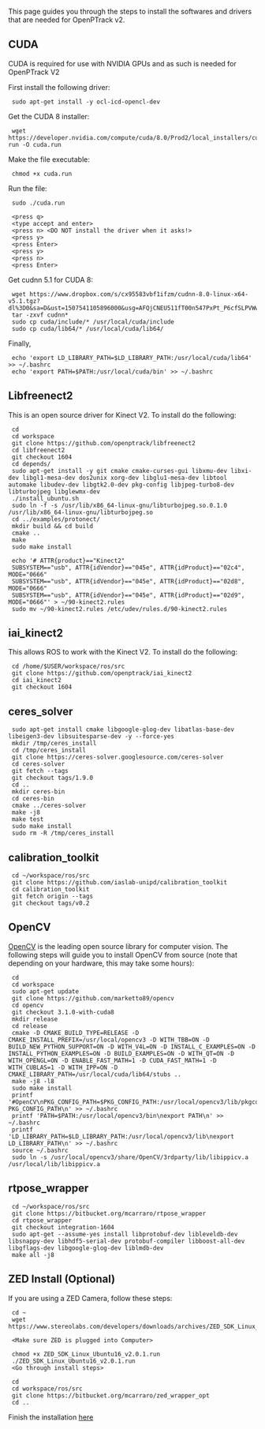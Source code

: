 This page guides you through the steps to install the softwares and drivers that are needed for OpenPTrack v2.

## CUDA 
CUDA is required for use with NVIDIA GPUs and as such is needed for OpenPTrack V2

First install the following driver:

     sudo apt-get install -y ocl-icd-opencl-dev

Get the CUDA 8 installer:

     wget https://developer.nvidia.com/compute/cuda/8.0/Prod2/local_installers/cuda_8.0.61_375.26_linux-run -O cuda.run

Make the file executable:

     chmod +x cuda.run

Run the file:

     sudo ./cuda.run

     <press q>
     <type accept and enter>
     <press n> <DO NOT install the driver when it asks!>
     <press y>
     <press Enter>
     <press y>
     <press n>
     <press Enter>

Get cudnn 5.1 for CUDA 8:
     
     wget https://www.dropbox.com/s/cx95583vbf1ifzm/cudnn-8.0-linux-x64-v5.1.tgz?dl%3D0&sa=D&ust=1507541105896000&usg=AFQjCNEU511fT00n547PxPt_P6cfSLPVWw
     tar -zxvf cudnn*
     sudo cp cuda/include/* /usr/local/cuda/include
     sudo cp cuda/lib64/* /usr/local/cuda/lib64/

Finally,

     echo 'export LD_LIBRARY_PATH=$LD_LIBRARY_PATH:/usr/local/cuda/lib64' >> ~/.bashrc
     echo 'export PATH=$PATH:/usr/local/cuda/bin' >> ~/.bashrc


## Libfreenect2 
This is an open source driver for Kinect V2. To install do the following: 

     cd
     cd workspace 
     git clone https://github.com/openptrack/libfreenect2
     cd libfreenect2
     git checkout 1604
     cd depends/
     sudo apt-get install -y git cmake cmake-curses-gui libxmu-dev libxi-dev libgl1-mesa-dev dos2unix xorg-dev libglu1-mesa-dev libtool automake libudev-dev libgtk2.0-dev pkg-config libjpeg-turbo8-dev libturbojpeg libglewmx-dev
     ./install_ubuntu.sh
     sudo ln -f -s /usr/lib/x86_64-linux-gnu/libturbojpeg.so.0.1.0 /usr/lib/x86_64-linux-gnu/libturbojpeg.so
     cd ../examples/protonect/
     mkdir build && cd build
     cmake ..
     make
     sudo make install

     echo '# ATTR{product}=="Kinect2"
     SUBSYSTEM=="usb", ATTR{idVendor}=="045e", ATTR{idProduct}=="02c4", MODE="0666"
     SUBSYSTEM=="usb", ATTR{idVendor}=="045e", ATTR{idProduct}=="02d8", MODE="0666"
     SUBSYSTEM=="usb", ATTR{idVendor}=="045e", ATTR{idProduct}=="02d9", MODE="0666"' > ~/90-kinect2.rules
     sudo mv ~/90-kinect2.rules /etc/udev/rules.d/90-kinect2.rules


## iai_kinect2
This allows ROS to work with the Kinect V2. To install do the following: 

     cd /home/$USER/workspace/ros/src
     git clone https://github.com/openptrack/iai_kinect2
     cd iai_kinect2
     git checkout 1604


## ceres_solver

     sudo apt-get install cmake libgoogle-glog-dev libatlas-base-dev libeigen3-dev libsuitesparse-dev -y --force-yes
     mkdir /tmp/ceres_install
     cd /tmp/ceres_install
     git clone https://ceres-solver.googlesource.com/ceres-solver 
     cd ceres-solver
     git fetch --tags
     git checkout tags/1.9.0
     cd ..
     mkdir ceres-bin
     cd ceres-bin
     cmake ../ceres-solver
     make -j8
     make test
     sudo make install
     sudo rm -R /tmp/ceres_install


## calibration_toolkit

     cd ~/workspace/ros/src
     git clone https://github.com/iaslab-unipd/calibration_toolkit
     cd calibration_toolkit
     git fetch origin --tags
     git checkout tags/v0.2


## OpenCV

[OpenCV](https://opencv.org/) is the leading open source library for computer vision. The following steps will guide you to install OpenCV from source (note that depending on your hardware, this may take some hours): 

     cd
     cd workspace
     sudo apt-get update
     git clone https://github.com/marketto89/opencv
     cd opencv
     git checkout 3.1.0-with-cuda8
     mkdir release
     cd release  
     cmake -D CMAKE_BUILD_TYPE=RELEASE -D CMAKE_INSTALL_PREFIX=/usr/local/opencv3 -D WITH_TBB=ON -D BUILD_NEW_PYTHON_SUPPORT=ON -D WITH_V4L=ON -D INSTALL_C_EXAMPLES=ON -D INSTALL_PYTHON_EXAMPLES=ON -D BUILD_EXAMPLES=ON -D WITH_QT=ON -D WITH_OPENGL=ON -D ENABLE_FAST_MATH=1 -D CUDA_FAST_MATH=1 -D WITH_CUBLAS=1 -D WITH_IPP=ON -D CMAKE_LIBRARY_PATH=/usr/local/cuda/lib64/stubs ..
     make -j8 -l8
     sudo make install
     printf '#OpenCV\nPKG_CONFIG_PATH=$PKG_CONFIG_PATH:/usr/local/opencv3/lib/pkgconfig\nexport PKG_CONFIG_PATH\n' >> ~/.bashrc  
     printf 'PATH=$PATH:/usr/local/opencv3/bin\nexport PATH\n' >> ~/.bashrc  
     printf 'LD_LIBRARY_PATH=$LD_LIBRARY_PATH:/usr/local/opencv3/lib\nexport LD_LIBRARY_PATH\n' >> ~/.bashrc  
     source ~/.bashrc
     sudo ln -s /usr/local/opencv3/share/OpenCV/3rdparty/lib/libippicv.a /usr/local/lib/libippicv.a


## rtpose_wrapper

     cd ~/workspace/ros/src
     git clone https://bitbucket.org/mcarraro/rtpose_wrapper
     cd rtpose_wrapper
     git checkout integration-1604
     sudo apt-get --assume-yes install libprotobuf-dev libleveldb-dev libsnappy-dev libhdf5-serial-dev protobuf-compiler libboost-all-dev libgflags-dev libgoogle-glog-dev liblmdb-dev
     make all -j8


## ZED Install (Optional)
If you are using a ZED Camera, follow these steps:

     cd ~
     wget https://www.stereolabs.com/developers/downloads/archives/ZED_SDK_Linux_Ubuntu16_v2.0.1.run

     <Make sure ZED is plugged into Computer>

     chmod +x ZED_SDK_Linux_Ubuntu16_v2.0.1.run
     ./ZED_SDK_Linux_Ubuntu16_v2.0.1.run
     <Go through install steps>

     cd 
     cd workspace/ros/src
     git clone https://bitbucket.org/mcarraro/zed_wrapper_opt
     cd ..

Finish the installation [here](https://github.com/OpenPTrack/open_ptrack_v2/wiki/OpenPTrack-v2-Modules)